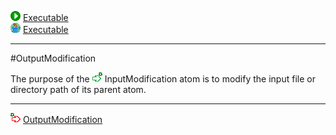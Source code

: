 ![](../../../../icons/run.png) [Executable](./executable.md)<br>
![](../../../../icons/java.png) [Executable](./javaExecutable.md)

----

#OutputModification

The purpose of the ![](../../../../icons/inputModification.png) InputModification atom is to modify the input file or directory path of its parent atom.



----

![](../../../../icons/outputModification.png) [OutputModification](./outputModification.md)
